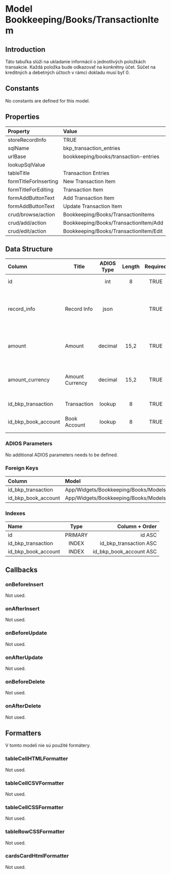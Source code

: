 # Model Bookkeeping/Books/TransactionItem

## Introduction

Táto tabuľka slúži na ukladanie informácií o jednotlivých položkách transakcie. Každá položka bude odkazovať na konkrétny účet. Súčet na kreditných a debetných účtoch v rámci dokladu musí byť 0. 

## Constants

No constants are defined for this model.

## Properties

| Property              | Value                                     |
| :-------------------- | :---------------------------------------- |
| storeRecordInfo       | TRUE                                      |
| sqlName               | bkp_transaction_entries                   |
| urlBase               | bookkeeping/books/transaction-entries |
| lookupSqlValue        |                                           |
| tableTitle            | Transaction Entries                       |
| formTitleForInserting | New Transaction Item                      |
| formTitleForEditing   | Transaction Item                          |
| formAddButtonText     | Add Transaction Item                      |
| formAddButtonText     | Update Transaction Item                   |
| crud/browse/action    | Bookkeeping/Books/TransactionItems     |
| crud/add/action       | Bookkeeping/Books/TransactionItem/Add  |
| crud/edit/action      | Bookkeeping/Books/TransactionItem/Edit |

## Data Structure

| Column              | Title           | ADIOS Type | Length | Required | Notes                                      |
| :------------------ | --------------- | :--------: | :----: | :------: | :----------------------------------------- |
| id                  |                 |    int     |   8    |   TRUE   | Unique record ID                           |
| record_info         | Record Info     |    json    |        |   TRUE   | Info about INSERT and UPDATE time & author |
| amount              | Amount          |  decimal   |  15,2  |   TRUE   | Suma položky transakcie v hlavnej mene     |
| amount_currency     | Amount Currency |  decimal   |  15,2  |   TRUE   | Suma položky transakcie v inej mene        |
| id_bkp_transaction  | Transaction     |   lookup   |   8    |   TRUE   | ID dokladu                                 |
| id_bkp_book_account | Book Account    |   lookup   |   8    |   TRUE   | ID účtu z účtovnej osnovy                  |

### ADIOS Parameters

No additional ADIOS parameters needs to be defined.

### Foreign Keys

| Column              | Model                                            | Relation | OnUpdate | OnDelete |
| :------------------ | :----------------------------------------------- | :------: | -------- | -------- |
| id_bkp_transaction  | App/Widgets/Bookkeeping/Books/Models/Transaction |   1:N    | Cascade  | Cascade  |
| id_bkp_book_account | App/Widgets/Bookkeeping/Books/Models/Account     |   M:N    | Cascade  | Restrict |

### Indexes

| Name                |  Type   |          Column + Order |
| :------------------ | :-----: | ----------------------: |
| id                  | PRIMARY |                  id ASC |
| id_bkp_transaction  |  INDEX  |  id_bkp_transaction ASC |
| id_bkp_book_account |  INDEX  | id_bkp_book_account ASC |

## Callbacks

### onBeforeInsert

Not used.

### onAfterInsert

Not used.

### onBeforeUpdate

Not used.

### onAfterUpdate

Not used.

### onBeforeDelete

Not used.

### onAfterDelete

Not used.

## Formatters

V tomto modeli nie sú použité formátery.

### tableCellHTMLFormatter

Not used.

### tableCellCSVFormatter

Not used.

### tableCellCSSFormatter

Not used.

### tableRowCSSFormatter

Not used.

### cardsCardHtmlFormatter

Not used.
